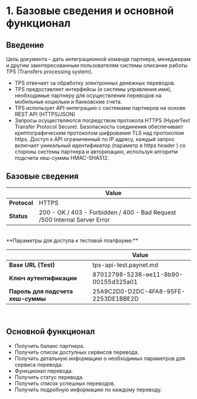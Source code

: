 # 1. Базовые сведения и основной функционал

## Введение 

Цель документа – дать интеграционной команде партнера, менеджерам и другим заинтересованным пользователям системы описание работы TPS (Transfers processing system).

- TPS отвечает за обработку электронных денежных переводов. 
- TPS предоставляет интерфейсы (и системы управления ими), необходимые партнеру для осуществления переводов на мобильные кошельки и банковские счета.
- TPS использует API-интеграцию с системами партнеров на основе REST API (HTTPS/JSON)
- Запросы осуществляются посредством протокола HTTPS (HyperText Transfer Protocol Secure). Безопасность соединения обеспечивает криптографическим протоколом шифрования TLS  над протоколом  https.  Доступ  к API ограниченный  по IP адресу, каждый запрос включает уникальный идентификатор (параметр в https  header ) со стороны системы партнера и авторизацию, используя алгоритм подсчета  хеш-суммы  HMAC-SHA512. 


## Базовые сведения

|                 |Value                                                                    |
|-----------------|-------------------------------------------------------------------------|
|**Protocol**     |HTTPS                                                                    |
|**Status**       |200 - OK / 403 - Forbidden / 400 - Bad Request /500 Internal Server Error|

</br>
**Параметры для доступа к тестовой платформе:**

|                                 |Value                                   |
|---------------------------------|----------------------------------------|
|**Base URL (Test)**              |tps-api-test.paynet.md                  |
|**Ключ аутентификации**          |87012798-5238-ee11-8b90-00155d325a01    |
|**Пароль для подсчета хеш-суммы**|25A9C2D0-D2DC-4FA8-95FE-2253DE1BBE2D    |

</br>

## Основной функционал

- Получить баланс партнера.
- Получить список доступных сервисов перевода.
- Получить детальную информацию о необходимых параметров для сервиса перевода.
- Функционал перевода. 
- Получить статус перевода.
- Получить список успешных переводов.
- Получить подробную информацию по каждому переводу.

</br>

